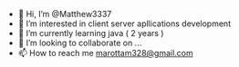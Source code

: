 - 👋 Hi, I’m @Matthew3337
- 👀 I’m interested in client server apllications development
- 🌱 I’m currently learning java ( 2 years ) 
- 💞️ I’m looking to collaborate on ...
- 📫 How to reach me marottam328@gmail.com

<!---
Matthew3337/Matthew3337 is a ✨ special ✨ repository because its `README.md` (this file) appears on your GitHub profile.
You can click the Preview link to take a look at your changes.
--->
